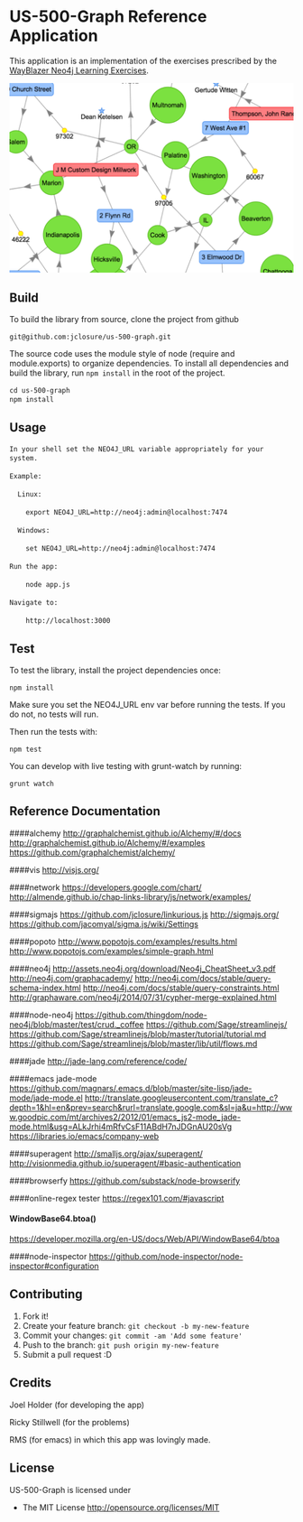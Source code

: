 # US-500-Graph Reference Application

This application is an implementation of the exercises prescribed by the [WayBlazer Neo4j Learning Exercises](https://docs.google.com/document/d/1rN9z8liOBWJKLCeNZUyEUJE5_QUVUsiJUsbZ_1MPx3Q/edit).

![alt tag](https://raw.githubusercontent.com/jclosure/us-500-graph/master/public/images/US-500_Reference_App.png)


## Build
To build the library from source, clone the project from github

	git@github.com:jclosure/us-500-graph.git

The source code uses the module style of node (require and module.exports) to
organize dependencies. To install all dependencies and build the library, run `npm install` in the root of the project.
	
	cd us-500-graph	
	npm install

## Usage

	In your shell set the NEO4J_URL variable appropriately for your system.
	
	Example:
	
      Linux:
      
      	export NEO4J_URL=http://neo4j:admin@localhost:7474
      	
      Windows:
      
      	set NEO4J_URL=http://neo4j:admin@localhost:7474
    
    Run the app:
    
    	node app.js
    	
    Navigate to:
    
    	http://localhost:3000
      
      

## Test

To test the library, install the project dependencies once:

    npm install

Make sure you set the NEO4J_URL env var before running the tests.  If you do not, no tests will run.

Then run the tests with:

	
    npm test

You can develop with live testing with grunt-watch by running:
    
    grunt watch

## Reference Documentation


####alchemy
http://graphalchemist.github.io/Alchemy/#/docs
http://graphalchemist.github.io/Alchemy/#/examples
https://github.com/graphalchemist/alchemy/

####vis
http://visjs.org/

####network
https://developers.google.com/chart/
http://almende.github.io/chap-links-library/js/network/examples/

####sigmajs
https://github.com/jclosure/linkurious.js
http://sigmajs.org/
https://github.com/jacomyal/sigma.js/wiki/Settings

####popoto
http://www.popotojs.com/examples/results.html
http://www.popotojs.com/examples/simple-graph.html

####neo4j
http://assets.neo4j.org/download/Neo4j_CheatSheet_v3.pdf
http://neo4j.com/graphacademy/
http://neo4j.com/docs/stable/query-schema-index.html
http://neo4j.com/docs/stable/query-constraints.html
http://graphaware.com/neo4j/2014/07/31/cypher-merge-explained.html

####node-neo4j
https://github.com/thingdom/node-neo4j/blob/master/test/crud._coffee
https://github.com/Sage/streamlinejs/
https://github.com/Sage/streamlinejs/blob/master/tutorial/tutorial.md
https://github.com/Sage/streamlinejs/blob/master/lib/util/flows.md

####jade
http://jade-lang.com/reference/code/

####emacs jade-mode
https://github.com/magnars/.emacs.d/blob/master/site-lisp/jade-mode/jade-mode.el
http://translate.googleusercontent.com/translate_c?depth=1&hl=en&prev=search&rurl=translate.google.com&sl=ja&u=http://www.goodpic.com/mt/archives2/2012/01/emacs_js2-mode_jade-mode.html&usg=ALkJrhi4mRfvCsF11ABdH7nJDGnAU20sVg
https://libraries.io/emacs/company-web

####superagent
http://smalljs.org/ajax/superagent/
http://visionmedia.github.io/superagent/#basic-authentication

####browserfy
https://github.com/substack/node-browserify

####online-regex tester
https://regex101.com/#javascript

#### WindowBase64.btoa()
https://developer.mozilla.org/en-US/docs/Web/API/WindowBase64/btoa

####node-inspector
https://github.com/node-inspector/node-inspector#configuration

	
## Contributing

1. Fork it!
2. Create your feature branch: `git checkout -b my-new-feature`
3. Commit your changes: `git commit -am 'Add some feature'`
4. Push to the branch: `git push origin my-new-feature`
5. Submit a pull request :D


## Credits

Joel Holder (for developing the app)

Ricky Stillwell (for the problems)

RMS (for emacs)
	in which this app was lovingly made.

## License

US-500-Graph is licensed under

  * The MIT License
    http://opensource.org/licenses/MIT
